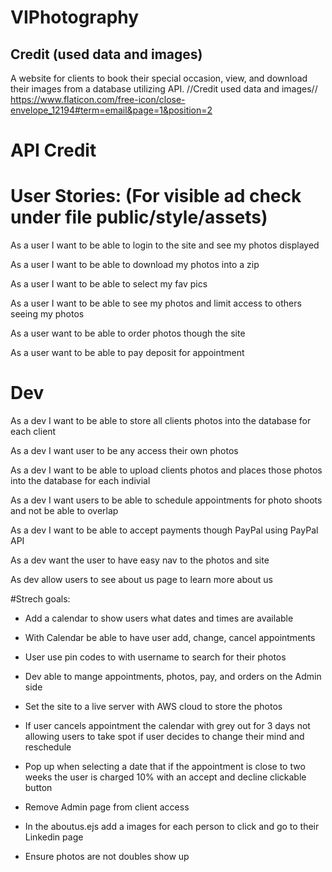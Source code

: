 # VIPhotography

## Credit (used data and images)
A website for clients to book their special occasion, view, and download their images from a database utilizing API.
//Credit used data and images//
https://www.flaticon.com/free-icon/close-envelope_12194#term=email&page=1&position=2

# API Credit

# User Stories: (For visible ad check under file public/style/assets)

As a user I want to be able to login to the site and see my photos displayed

As a user I want to be able to download my photos into a zip

As a user I want to be able to select my fav pics 

As a user I want to be able to see my photos and limit access to others seeing my photos

As a user want to be able to order photos though the site

As a user want to be able to pay deposit for appointment

# Dev
As a dev I want to be able to store all clients photos into the database for each client

As a dev I want user to be any access their own photos

As a dev I want to be able to upload clients photos and places those photos into the database for each indivial

As a dev I want users to be able to schedule appointments for photo shoots and not be able to overlap

As a dev I want to be able to accept payments though PayPal using PayPal API

As a dev want the user to have easy nav to the photos and site

As dev allow users to see about us page to learn more about us

#Strech goals:

* Add a calendar to show users what dates and times are available

* With Calendar be able to have user add, change, cancel appointments

* User use pin codes to with username to search for their photos

* Dev able to mange appointments, photos, pay, and orders on the Admin side

* Set the site to a live server with AWS cloud to store the photos

*  If user cancels appointment the calendar with grey out for 3 days not allowing users to take spot if user decides to change their mind and reschedule

* Pop up when selecting a date that if the appointment is close to two weeks the user is charged 10% with an accept and decline clickable button

* Remove Admin page from client access

* In the aboutus.ejs  add a images for each person to click and go to their Linkedin page

* Ensure photos are not doubles show up



